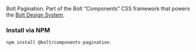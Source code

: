 Bolt Pagination. Part of the Bolt “Components” CSS framework that powers the [Bolt Design System](https://www.boltdesignsystem.com).

### Install via NPM
```
npm install @bolt/components-pagination
```
